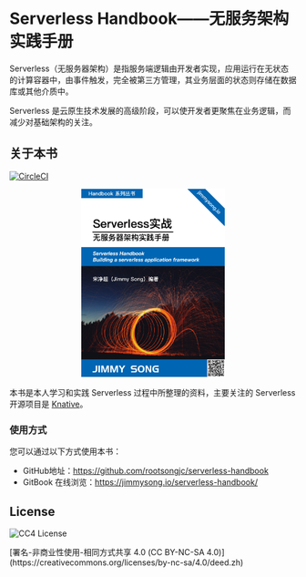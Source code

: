 # Serverless Handbook——无服务架构实践手册

Serverless（无服务器架构）是指服务端逻辑由开发者实现，应用运行在无状态的计算容器中，由事件触发，完全被第三方管理，其业务层面的状态则存储在数据库或其他介质中。

Serverless 是云原生技术发展的高级阶段，可以使开发者更聚焦在业务逻辑，而减少对基础架构的关注。

## 关于本书

<p align="left">
  <a href="https://circleci.com/gh/rootsongjc/serverless-handbook/tree/master">
    <img src="https://circleci.com/gh/rootsongjc/serverless-handbook/tree/master.svg?style=svg" alt="CircleCI"/>
  </a>
</p>

<p align="center">
  <a href="https://jimmysong.io/serverless-handbook">
    <img src="cover.jpg" width="50%" height="50%" alt="Serverless Handbook——无服务器架构实践手册 by Jimmy Song(宋净超）">
  </a>
</p>

本书是本人学习和实践 Serverless 过程中所整理的资料，主要关注的 Serverless 开源项目是 [Knative](https://github.com/knative)。

### 使用方式

您可以通过以下方式使用本书：

- GitHub地址：https://github.com/rootsongjc/serverless-handbook
- GitBook 在线浏览：https://jimmysong.io/serverless-handbook/

## License

<p align="left">
  <img src="https://tva1.sinaimg.cn/large/006y8mN6ly1g7m9ofbzirj302g00vq2p.jpg" alt="CC4 License"/>
</p>
[署名-非商业性使用-相同方式共享 4.0 (CC BY-NC-SA 4.0)](https://creativecommons.org/licenses/by-nc-sa/4.0/deed.zh)